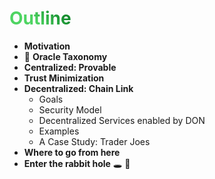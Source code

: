 # Outline
- **Motivation**
- 🌳 **Oracle Taxonomy**
- **Centralized: Provable**
- **Trust Minimization**
- **Decentralized: Chain Link**
  * Goals
  * Security Model
  * Decentralized Services enabled by DON
  * Examples
  * A Case Study: Trader Joes
- **Where to go from here**
- **Enter the rabbit hole** 🕳 🐇

<style>
h1 {
  background-color: #39b62b;
  background-image: linear-gradient(45deg, #4ed462 10%, #148c2e 20%);
  background-size: 100%;
  -webkit-background-clip: text;
  -moz-background-clip: text;
  -webkit-text-fill-color: transparent;
  -moz-text-fill-color: transparent;
}
</style>